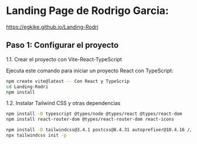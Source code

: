 # Landing Page de Rodrigo Garcia:
https://egkike.github.io/Landing-Rodri

## Paso 1: Configurar el proyecto

1.1. Crear el proyecto con Vite-React-TypeScript

Ejecuta este comando para iniciar un proyecto React con TypeScript:

```bash
npm create vite@latest -- Con React y TypeScrip
cd Landing-Rodri
npm install
```

1.2. Instalar Tailwind CSS y otras dependencias

```bash
npm install -D typescript @types/node @types/react @types/react-dom
npm install react-router-dom @types/react-router-dom react-icons

npm install -D tailwindcss@3.4.1 postcss@8.4.31 autoprefixer@10.4.16 // una version especifica
npx tailwindcss init -p

```
